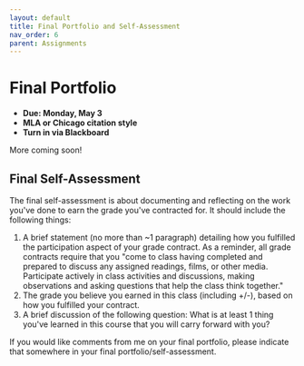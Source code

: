 ```yaml
---
layout: default
title: Final Portfolio and Self-Assessment
nav_order: 6
parent: Assignments
---
```

# Final Portfolio
* **Due: Monday, May 3**
* **MLA or Chicago citation style**
* **Turn in via Blackboard**

More coming soon!


## Final Self-Assessment
The final self-assessment is about documenting and reflecting on the work you've done to earn the grade you've contracted for. It should include the following things:

1. A brief statement (no more than ~1 paragraph) detailing how you fulfilled the participation aspect of your grade contract. As a reminder, all grade contracts require that you "come to class having completed and prepared to discuss any assigned readings, films, or other media. Participate actively in class activities and discussions, making observations and asking questions that help the class think together."
2. The grade you believe you earned in this class (including +/-), based on how you fulfilled your contract.
3. A brief discussion of the following question: What is at least 1 thing you've learned in this course that you will carry forward with you?

If you would like comments from me on your final portfolio, please indicate that somewhere in your final portfolio/self-assessment.
